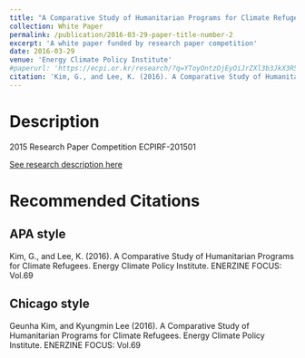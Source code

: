 ```yaml
---
title: "A Comparative Study of Humanitarian Programs for Climate Refugees (in Korean)"
collection: White Paper
permalink: /publication/2016-03-29-paper-title-number-2
excerpt: 'A white paper funded by research paper competition'
date: 2016-03-29
venue: 'Energy Climate Policy Institute'
#paperurl: 'https://ecpi.or.kr/research/?q=YToyOntzOjEyOiJrZXl3b3JkX3R5cGUiO3M6MzoiYWxsIjtzOjc6ImtleXdvcmQiO3M6OToi7J206rK966%2B8Ijt9&bmode=view&idx=12732798&t=board'
citation: 'Kim, G., and Lee, K. (2016). A Comparative Study of Humanitarian Programs for Climate Refugees. Energy Climate Policy Institute. ENERZINE FOCUS: Vol.69'
---
```


Description
======
2015 Research Paper Competition ECPIRF-201501

[See research description here](https://ecpi.or.kr/research/?q=YToyOntzOjEyOiJrZXl3b3JkX3R5cGUiO3M6MzoiYWxsIjtzOjc6ImtleXdvcmQiO3M6OToi7J206rK966%2B8Ijt9&bmode=view&idx=12732798&t=board)


Recommended Citations
======

APA style
------
Kim, G., and Lee, K. (2016). A Comparative Study of Humanitarian Programs for Climate Refugees. Energy Climate Policy Institute. ENERZINE FOCUS: Vol.69 

Chicago style
------
Geunha Kim, and Kyungmin Lee (2016). A Comparative Study of Humanitarian Programs for Climate Refugees. Energy Climate Policy Institute. ENERZINE FOCUS: Vol.69 
